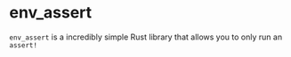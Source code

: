 # env_assert

`env_assert` is a incredibly simple Rust library that allows you to only run an `assert!`

